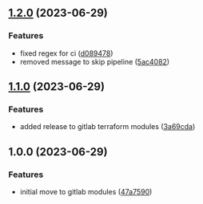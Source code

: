 ## [1.2.0](https://gitlab.com/systemsmystery/terraform-modules/terraform-module-prod-helper/compare/v1.1.0...v1.2.0) (2023-06-29)


### Features

* fixed regex for ci ([d089478](https://gitlab.com/systemsmystery/terraform-modules/terraform-module-prod-helper/commit/d0894789587b12b8a3279cf7e123115f759bcdca))
* removed message to skip pipeline ([5ac4082](https://gitlab.com/systemsmystery/terraform-modules/terraform-module-prod-helper/commit/5ac4082d7339fc9cbd426a6d9d8a4822c1e0e823))

## [1.1.0](https://gitlab.com/systemsmystery/terraform-modules/terraform-module-prod-helper/compare/v1.0.0...v1.1.0) (2023-06-29)


### Features

* added release to gitlab terraform modules ([3a69cda](https://gitlab.com/systemsmystery/terraform-modules/terraform-module-prod-helper/commit/3a69cdae645308fb1452e26b8736d5263db2c50e))

## 1.0.0 (2023-06-29)


### Features

* initial move to gitlab modules ([47a7590](https://gitlab.com/systemsmystery/terraform-modules/terraform-module-prod-helper/commit/47a75907357fed8141222d006da5dd7cf1eb3862))
